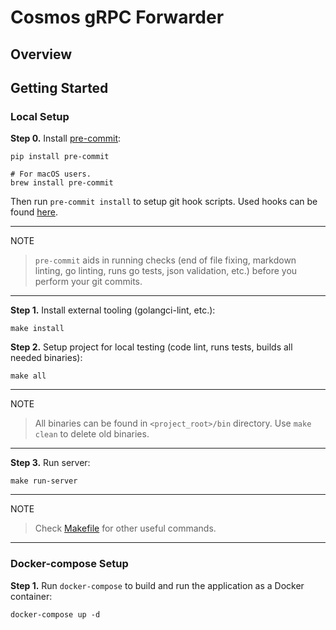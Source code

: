 # Cosmos gRPC Forwarder

## Overview

## Getting Started

### Local Setup

**Step 0.** Install [pre-commit](https://pre-commit.com/):

```shell
pip install pre-commit

# For macOS users.
brew install pre-commit
```

Then run `pre-commit install` to setup git hook scripts.
Used hooks can be found [here](.pre-commit-config.yaml).

______________________________________________________________________

NOTE

> `pre-commit` aids in running checks (end of file fixing,
> markdown linting, go linting, runs go tests, json validation, etc.)
> before you perform your git commits.

______________________________________________________________________

**Step 1.** Install external tooling (golangci-lint, etc.):

```shell script
make install
```

**Step 2.** Setup project for local testing (code lint, runs tests, builds all needed binaries):

```shell script
make all
```

______________________________________________________________________

NOTE

> All binaries can be found in `<project_root>/bin` directory.
> Use `make clean` to delete old binaries.

______________________________________________________________________

**Step 3.** Run server:

```shell
make run-server
```

______________________________________________________________________

NOTE

> Check [Makefile](Makefile) for other useful commands.

______________________________________________________________________

### Docker-compose Setup

**Step 1.** Run `docker-compose` to build and run the application as a Docker container:

```shell script
docker-compose up -d
```
